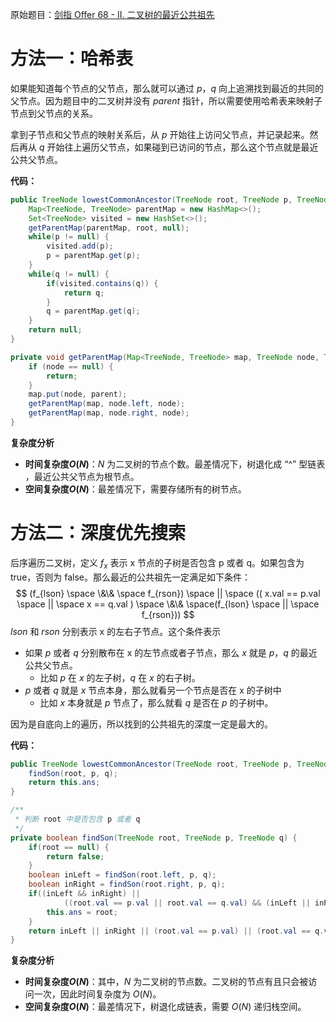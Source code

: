 原始题目：[剑指 Offer 68 - II. 二叉树的最近公共祖先](https://leetcode-cn.com/problems/er-cha-shu-de-zui-jin-gong-gong-zu-xian-lcof/)

# 方法一：哈希表

如果能知道每个节点的父节点，那么就可以通过 $p$，$q$ 向上追溯找到最近的共同的父节点。因为题目中的二叉树并没有 $parent$ 指针，所以需要使用哈希表来映射子节点到父节点的关系。

拿到子节点和父节点的映射关系后，从 $p$ 开始往上访问父节点，并记录起来。然后再从 $q$ 开始往上遍历父节点，如果碰到已访问的节点，那么这个节点就是最近公共父节点。

**代码：**

```java
public TreeNode lowestCommonAncestor(TreeNode root, TreeNode p, TreeNode q) {
    Map<TreeNode, TreeNode> parentMap = new HashMap<>();
    Set<TreeNode> visited = new HashSet<>();
    getParentMap(parentMap, root, null);
    while(p != null) {
        visited.add(p);
        p = parentMap.get(p);
    }
    while(q != null) {
        if(visited.contains(q)) {
            return q;
        }
        q = parentMap.get(q);
    }
    return null;
}

private void getParentMap(Map<TreeNode, TreeNode> map, TreeNode node, TreeNode parent) {
    if (node == null) {
        return;
    }
    map.put(node, parent);
    getParentMap(map, node.left, node);
    getParentMap(map, node.right, node);
}
```

**复杂度分析**

- **时间复杂度$O(N)$**：$N$ 为二叉树的节点个数。最差情况下，树退化成 “^” 型链表 ，最近公共父节点为根节点。
- **空间复杂度$O(N)$**：最差情况下，需要存储所有的树节点。



# 方法二：深度优先搜索

后序遍历二叉树，定义 $f_x$ 表示 x 节点的子树是否包含 p 或者 q。如果包含为 true，否则为 false。那么最近的公共祖先一定满足如下条件：
$$
(f_{lson} \space \&\& \space f_{rson}) \space || \space (( x.val == p.val \space || \space x == q.val ) \space \&\& \space(f_{lson} \space || \space f_{rson}))
$$
$lson$ 和 $rson$ 分别表示 x 的左右子节点。这个条件表示

- 如果 $p$ 或者 $q$ 分别散布在 x 的左节点或者子节点，那么 $x$ 就是 $p$，$q$ 的最近公共父节点。
  - 比如 $p$ 在 $x$ 的左子树，$q$ 在 $x$ 的右子树。
- $p$ 或者 $q$ 就是 $x$ 节点本身，那么就看另一个节点是否在 x 的子树中
  - 比如 $x$ 本身就是 $p$ 节点了，那么就看 $q$ 是否在 $p$ 的子树中。

因为是自底向上的遍历，所以找到的公共祖先的深度一定是最大的。

**代码：**

```java
public TreeNode lowestCommonAncestor(TreeNode root, TreeNode p, TreeNode q) {
    findSon(root, p, q);
    return this.ans;
}

/**
 * 判断 root 中是否包含 p 或者 q
 */
private boolean findSon(TreeNode root, TreeNode p, TreeNode q) {
    if(root == null) {
        return false;
    }
    boolean inLeft = findSon(root.left, p, q);
    boolean inRight = findSon(root.right, p, q);
    if((inLeft && inRight) ||
            ((root.val == p.val || root.val == q.val) && (inLeft || inRight))){
        this.ans = root;
    }
    return inLeft || inRight || (root.val == p.val) || (root.val == q.val);
}
```

**复杂度分析**

- **时间复杂度$O(N)$**：其中，$N$ 为二叉树的节点数。二叉树的节点有且只会被访问一次，因此时间复杂度为 $O(N)$。
- **空间复杂度$O(N)$**：最差情况下，树退化成链表，需要 $O(N)$ 递归栈空间。